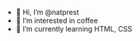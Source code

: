 - 👋 Hi, I’m @natprest
- 👀 I’m interested in coffee
- 🌱 I’m currently learning HTML, CSS

<!---
natprest/natprest is a ✨ special ✨ repository because its `README.md` (this file) appears on your GitHub profile.
You can click the Preview link to take a look at your changes.
--->
